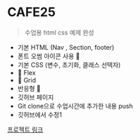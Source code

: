 # CAFE25

>수업용 html css 예제 완성

+ 기본 HTML (Nav , Section, footer) 
+ 폰트 오썸 아이콘 사용 💖
+ 기본 CSS (변수, 초기화, 클래스 선택자)
+ 💨 Flex  
+ 💨 Grid
+ 반응형 🚀
+ 깃허브 페이지
+ Git clone으로 수업시간에 추가한 내용 push
+ 깃허브에서 수정1

[프로젝트 링크](https://taek-b.github.io/CAFE25/)
